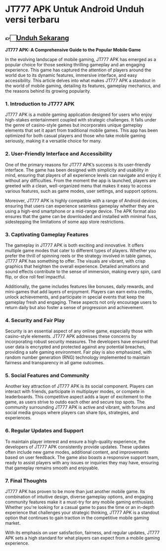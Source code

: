# JT777 APK Untuk Android Unduh versi terbaru

## 👉🏻[Unduh Sekarang](https://spoo.me/DElgre)

**JT777 APK: A Comprehensive Guide to the Popular Mobile Game**

In the evolving landscape of mobile gaming, JT777 APK has emerged as a popular choice for those seeking thrilling gameplay and an engaging experience. This game has captured the attention of players around the world due to its dynamic features, immersive interface, and easy accessibility. This article delves into what makes JT777 APK a standout in the world of mobile gaming, detailing its features, gameplay mechanics, and the reasons behind its growing popularity.

### 1. Introduction to JT777 APK

JT777 APK is a mobile gaming application designed for users who enjoy high-stakes entertainment coupled with strategic challenges. It falls under the genre of casino-style games but incorporates unique gameplay elements that set it apart from traditional mobile games. This app has been optimized for both casual players and those who take mobile gaming seriously, making it a versatile choice for many.

### 2. User-Friendly Interface and Accessibility

One of the primary reasons for JT777 APK’s success is its user-friendly interface. The game has been designed with simplicity and usability in mind, ensuring that players of all experience levels can navigate and enjoy it without any difficulties. From the moment the app is launched, players are greeted with a clean, well-organized menu that makes it easy to access various features, such as game modes, user settings, and support options.

Moreover, JT777 APK is highly compatible with a range of Android devices, ensuring that users can experience seamless gameplay whether they are using a high-end smartphone or a mid-range device. The APK format also ensures that the game can be downloaded and installed with minimal fuss, sidestepping the limitations of some app store restrictions.

### 3. Captivating Gameplay Features

The gameplay in JT777 APK is both exciting and innovative. It offers multiple game modes that cater to different types of players. Whether you prefer the thrill of spinning reels or the strategy involved in table games, JT777 APK has something to offer. The visuals are vibrant, with crisp graphics that heighten the overall experience. Detailed animations and sound effects contribute to the sense of immersion, making every spin, card flip, or dice roll feel impactful.

Additionally, the game includes features like bonuses, daily rewards, and mini-games that add layers of enjoyment. Players can earn extra credits, unlock achievements, and participate in special events that keep the gameplay fresh and engaging. These aspects not only encourage users to return daily but also foster a sense of progression and achievement.

### 4. Security and Fair Play

Security is an essential aspect of any online game, especially those with casino-style elements. JT777 APK addresses these concerns by incorporating robust security measures. The developers have ensured that user data is encrypted and protected against any potential breaches, providing a safe gaming environment. Fair play is also emphasized, with random number generation (RNG) technology implemented to maintain fairness and transparency in all game outcomes.

### 5. Social Features and Community

Another key attraction of JT777 APK is its social component. Players can interact with friends, participate in multiplayer modes, or compete in leaderboards. This competitive aspect adds a layer of excitement to the game, as users strive to outdo each other and secure top spots. The community surrounding JT777 APK is active and vibrant, with forums and social media groups where players can share tips, strategies, and experiences.

### 6. Regular Updates and Support

To maintain player interest and ensure a high-quality experience, the developers of JT777 APK consistently provide updates. These updates often include new game modes, additional content, and improvements based on user feedback. The game also boasts a responsive support team, ready to assist players with any issues or inquiries they may have, ensuring that gameplay remains smooth and enjoyable.

### 7. Final Thoughts

JT777 APK has proven to be more than just another mobile game. Its combination of intuitive design, diverse gameplay options, and engaging community features make it a must-try for any mobile gaming enthusiast. Whether you're looking for a casual game to pass the time or an in-depth experience that challenges your strategic thinking, JT777 APK is a standout option that continues to gain traction in the competitive mobile gaming market.

With its emphasis on user satisfaction, fairness, and regular updates, JT777 APK sets a high standard for what players can expect from a mobile gaming experience.

